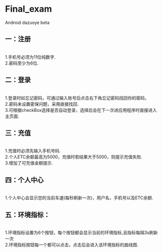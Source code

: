 # Final_exam<br>
Android dazuoye beta<br>
<h2>一：注册</h2><br>
1.手机号必须为11位纯数字.<br>
2.密码至少为6位.<br>
<h2>二：登录</h2><br>
1.登录时如忘记密码，可通过输入账号后点击右下角忘记密码找回你的密码，<br>
2.密码未设置密保问题，采用直接找回.<br>
3.可根据checkBox选择是否自动登录，选择后会在下一次进应用程序时直接进入主页面.<br>
<h2>三：充值</h2><br>
1.充值时必须先输入手机号码.<br>
2.个人ETC余额最高为5000，充值时若结果大于5000，则提示充值失败.<br>
3.增加了可充值金额提示.<br>
<h2>四：个人中心</h2><br>
1.个人中心会显示您的当前车速(每秒刷新一次)，用户名，手机号以及ETC余额.<br>
<h2>五：环境指标：</h2><br>
1.环境指标设置为6个按钮，每个按钮都会显示当前的环境指标,且指标每隔3s刷新一次<br>
2.环境指标按钮每一个都可以点击，点击后会进入该环境指标的曲线图.<br>
